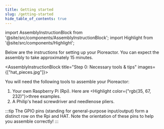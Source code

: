 ```yaml
---
title: Getting started
slug: /getting-started
hide_table_of_contents: true
---
```


import AssemblyInstructionBlock from '@site/src/components/AssemblyInstructionBlock';
import Highlight from '@site/src/components/Highlight';

Below are the instructions for setting up your Pioreactor. You can expect the assembly to take approximately 15 minutes. 

<AssemblyInstructionBlock title="Step 0: Necessary tools & tips" images={["hat_pieces.jpg"]}>

You will need the following tools to assemble your Pioreactor:

1. Your own Raspberry Pi (Rpi). Here are <Highlight color={"rgb(35, 67, 232)"}>three examples.</Highlight>
2. A Philip's head screwdriver and needlenose pliers. 

:::tip
The GPIO pins (standing for general-purpose input/output) form a distinct row on the Rpi and HAT. Note the orientation of these pins to help you assemble correctly! 
:::

</AssemblyInstructionBlock>




